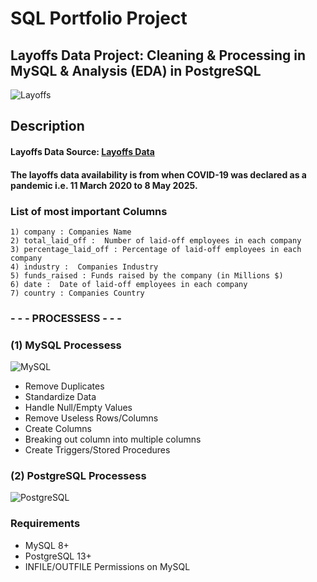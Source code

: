 # SQL Portfolio Project

## Layoffs Data Project: Cleaning & Processing in MySQL & Analysis (EDA) in PostgreSQL
![Layoffs](https://americanbazaaronline.com/wp-content/uploads/2022/12/Layoff.jpg)

## Description

#### Layoffs Data Source: [Layoffs Data](https://www.kaggle.com/datasets/swaptr/layoffs-2022)
#### The layoffs data availability is from when COVID-19 was declared as a pandemic i.e. 11 March 2020 to 8 May 2025.


### List of most important Columns

```
1) company : Companies Name
2) total_laid_off :  Number of laid-off employees in each company
3) percentage_laid_off : Percentage of laid-off employees in each company
4) industry :  Companies Industry
5) funds_raised : Funds raised by the company (in Millions $)
6) date :  Date of laid-off employees in each company
7) country : Companies Country
```

### - - - PROCESSESS  - - -

### (1) MySQL Processess 
![MySQL](https://img.icons8.com/?size=100&id=UFXRpPFebwa2&format=png&color=000000)
* Remove Duplicates
* Standardize Data
* Handle Null/Empty Values
* Remove Useless Rows/Columns
* Create Columns
* Breaking out column into multiple columns 
* Create Triggers/Stored Procedures

### (2) PostgreSQL Processess
![PostgreSQL](https://img.icons8.com/?size=100&id=JRnxU7ZWP4mi&format=png&color=000000)

### Requirements
* MySQL 8+
* PostgreSQL 13+
* INFILE/OUTFILE Permissions on MySQL
